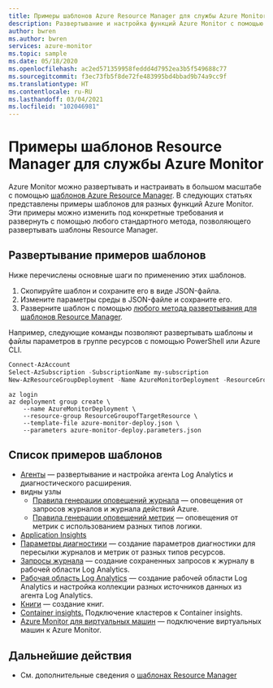 ```yaml
---
title: Примеры шаблонов Azure Resource Manager для службы Azure Monitor
description: Развертывание и настройка функций Azure Monitor с помощью шаблонов Resource Manager
author: bwren
ms.author: bwren
services: azure-monitor
ms.topic: sample
ms.date: 05/18/2020
ms.openlocfilehash: ac2ed571359958feddd4d7952ea3b5f549688c77
ms.sourcegitcommit: f3ec73fb5f8de72fe483995bd4bbad9b74a9cc9f
ms.translationtype: HT
ms.contentlocale: ru-RU
ms.lasthandoff: 03/04/2021
ms.locfileid: "102046981"
---
```

# <a name="resource-manager-template-samples-for-azure-monitor"></a>Примеры шаблонов Resource Manager для службы Azure Monitor

Azure Monitor можно развертывать и настраивать в большом масштабе с помощью [шаблонов Azure Resource Manager](../azure-resource-manager/templates/template-syntax.md). В следующих статьях представлены примеры шаблонов для разных функций Azure Monitor. Эти примеры можно изменить под конкретные требования и развернуть с помощью любого стандартного метода, позволяющего развертывать шаблоны Resource Manager. 

## <a name="deploying-the-sample-templates"></a>Развертывание примеров шаблонов
Ниже перечислены основные шаги по применению этих шаблонов.

1. Скопируйте шаблон и сохраните его в виде JSON-файла.
2. Измените параметры среды в JSON-файле и сохраните его.
4. Разверните шаблон с помощью [любого метода развертывания для шаблонов Resource Manager](../azure-resource-manager/templates/deploy-powershell.md). 

Например, следующие команды позволяют развертывать шаблоны и файлы параметров в группе ресурсов с помощью PowerShell или Azure CLI.


```powershell
Connect-AzAccount
Select-AzSubscription -SubscriptionName my-subscription
New-AzResourceGroupDeployment -Name AzureMonitorDeployment -ResourceGroupName my-resource-group -TemplateFile azure-monitor-deploy.json -TemplateParameterFile azure-monitor-deploy.parameters.json
```

```azurecli
az login
az deployment group create \
    --name AzureMonitorDeployment \
    --resource-group ResourceGroupofTargetResource \
    --template-file azure-monitor-deploy.json \
    --parameters azure-monitor-deploy.parameters.json
```

## <a name="list-of-sample-templates"></a>Список примеров шаблонов

- [Агенты](agents/resource-manager-agent.md) — развертывание и настройка агента Log Analytics и диагностического расширения.
- видны узлы
  - [Правила генерации оповещений журнала](alerts/resource-manager-alerts-log.md) — оповещения от запросов журналов и журнала действий Azure.
  - [Правила генерации оповещений метрик](alerts/resource-manager-alerts-metric.md) — оповещения от метрик с использованием разных типов логики.
- [Application Insights](app/resource-manager-app-resource.md)
- [Параметры диагностики](essentials/resource-manager-diagnostic-settings.md) — создание параметров диагностики для пересылки журналов и метрик от разных типов ресурсов.
- [Запросы журнала](logs/resource-manager-log-queries.md) — создание сохраненных запросов к журналу в рабочей области Log Analytics.
- [Рабочая область Log Analytics](logs/resource-manager-workspace.md) — создание рабочей области Log Analytics и настройка коллекции разных источников данных из агента Log Analytics.
- [Книги](visualize/resource-manager-workbooks.md) — создание книг.
- [Container insights.](containers/resource-manager-container-insights.md) Подключение кластеров к Container insights.
- [Azure Monitor для виртуальных машин](vm/resource-manager-vminsights.md) — подключение виртуальных машин к Azure Monitor.



## <a name="next-steps"></a>Дальнейшие действия

- См. дополнительные сведения о [шаблонах Resource Manager](../azure-resource-manager/templates/overview.md)